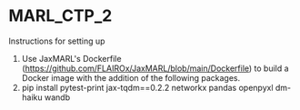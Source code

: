 # MARL_CTP_2
Instructions for setting up
1. Use JaxMARL's Dockerfile (https://github.com/FLAIROx/JaxMARL/blob/main/Dockerfile) to build a Docker image with the addition of the following packages.
2. pip install pytest-print jax-tqdm==0.2.2 networkx pandas openpyxl dm-haiku wandb
